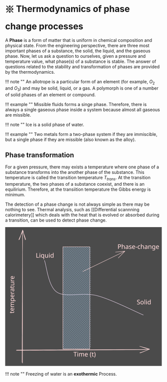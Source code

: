 # 𑗕 Thermodynamics of phase change processes

A **Phase** is a form of matter that is uniform in chemical composition and physical state. From the engineering perspective, there are three most important phases of a substance, the solid, the liquid, and the gaseous phase. Now, let us ask a question to ourselves, given a pressure and temperature value, what phase(s) of a substance is stable. The answer of questions related to the stability and transformation of phases are provided by the thermodynamics.

!!! note ""
    An allotrope is a particular form of an element (for example, $O_2$ and $O_3$) and may be solid, liquid, or a gas. A polymorph is one of a number of solid phases of an element or compound.

!!! example ""
    Missible fluids forms a singe phase. Therefore, there is always a single gaseous phase inside a system because almost all gaseous are missible.

!!! note ""
    Ice is a solid phase of water.

!!! example ""
    Two metals form a two-phase system if they are immiscible, but a single phase if they are missible (also known as the alloy).

## Phase transformation

For a given pressure, there may exists a temperature where one phase of a substance transforms into the another phase of the substance. This temperature is called the transition temperature $T_{trans}$. At the transition temperature, the two phases of a substance coexist, and there is an equilirium. Therefore, at the transiition temperature the Gibbs energy is minimum.

The detection of a phase change is not always simple as there may be nothing to see. Thermal analysis, such as [[Differential scannning calorimetery]] which deals with the heat that is evolved or absorbed during a transition, can be used to detect phase change.

![phase-change-1](../figures/phase-change-1.svg)

!!! note ""
    Freezing of water is an **exothermic** Process.
